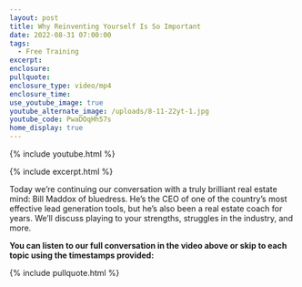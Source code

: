 ```yaml
---
layout: post
title: Why Reinventing Yourself Is So Important
date: 2022-08-31 07:00:00
tags:
  - Free Training
excerpt:
enclosure:
pullquote:
enclosure_type: video/mp4
enclosure_time:
use_youtube_image: true
youtube_alternate_image: /uploads/8-11-22yt-1.jpg
youtube_code: PwaDOqHh57s
home_display: true
---
```

{% include youtube.html %}

{% include excerpt.html %}

Today we’re continuing our conversation with a truly brilliant real estate mind: Bill Maddox of bluedress. He’s the CEO of one of the country’s most effective lead generation tools, but he’s also been a real estate coach for years. We’ll discuss playing to your strengths, struggles in the industry, and more.&nbsp;

**You can listen to our full conversation in the video above or skip to each topic using the timestamps provided:**

{% include pullquote.html %}

&nbsp;